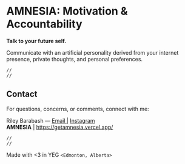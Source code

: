# AMNESIA: Motivation & Accountability

**Talk to your future self.**

Communicate with an artificial personality derived from your internet presence, private thoughts, and personal preferences.

```
//
//
```

## Contact

For questions, concerns, or comments, connect with me:

Riley Barabash — [ Email ](mailto:riley@onambrosia.appm) | [ Instagram ](https://instagram.com/rileybarabash)\
**AMNESIA** | [ https://getamnesia.vercel.app/ ](https://getamnesia.vercel.app)

```
//
//
```

Made with <3 in YEG `<Edmonton, Alberta>`
